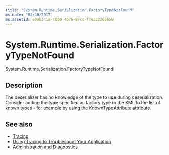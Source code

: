```yaml
---
title: "System.Runtime.Serialization.FactoryTypeNotFound"
ms.date: "03/30/2017"
ms.assetid: e0ab341a-4000-4076-87cc-ffe332266658
---
```

# System.Runtime.Serialization.FactoryTypeNotFound
System.Runtime.Serialization.FactoryTypeNotFound  
  
## Description  
 The deserializer has no knowledge of the type to use during deserialization. Consider adding the type specified as factory type in the XML to the list of known types - for example by using the KnownTypeAttribute attribute.  
  
## See also

- [Tracing](index.md)
- [Using Tracing to Troubleshoot Your Application](using-tracing-to-troubleshoot-your-application.md)
- [Administration and Diagnostics](../index.md)
